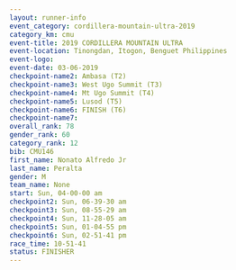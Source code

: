 ```yaml
---
layout: runner-info 
event_category: cordillera-mountain-ultra-2019 
category_km: cmu 
event-title: 2019 CORDILLERA MOUNTAIN ULTRA 
event-location: Tinongdan, Itogon, Benguet Philippines 
event-logo: 
event-date: 03-06-2019 
checkpoint-name2: Ambasa (T2) 
checkpoint-name3: West Ugo Summit (T3) 
checkpoint-name4: Mt Ugo Summit (T4) 
checkpoint-name5: Lusod (T5) 
checkpoint-name6: FINISH (T6) 
checkpoint-name7: 
overall_rank: 78
gender_rank: 60
category_rank: 12
bib: CMU146
first_name: Nonato Alfredo Jr
last_name: Peralta
gender: M
team_name: None
start: Sun, 04-00-00 am
checkpoint2: Sun, 06-39-30 am
checkpoint3: Sun, 08-55-29 am
checkpoint4: Sun, 11-28-05 am
checkpoint5: Sun, 01-04-55 pm
checkpoint6: Sun, 02-51-41 pm
race_time: 10-51-41
status: FINISHER
---
```

